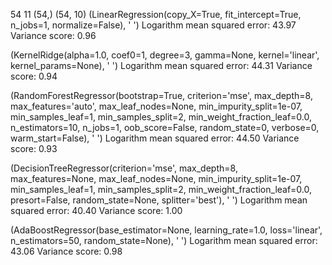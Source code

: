54 11
(54,)
(54, 10)
(LinearRegression(copy_X=True, fit_intercept=True, n_jobs=1, normalize=False), '  ')
Logarithm mean squared error: 43.97
Variance score: 0.96

(KernelRidge(alpha=1.0, coef0=1, degree=3, gamma=None, kernel='linear',
      kernel_params=None), '  ')
Logarithm mean squared error: 44.31
Variance score: 0.94

(RandomForestRegressor(bootstrap=True, criterion='mse', max_depth=8,
           max_features='auto', max_leaf_nodes=None,
           min_impurity_split=1e-07, min_samples_leaf=1,
           min_samples_split=2, min_weight_fraction_leaf=0.0,
           n_estimators=10, n_jobs=1, oob_score=False, random_state=0,
           verbose=0, warm_start=False), '  ')
Logarithm mean squared error: 44.50
Variance score: 0.93

(DecisionTreeRegressor(criterion='mse', max_depth=8, max_features=None,
           max_leaf_nodes=None, min_impurity_split=1e-07,
           min_samples_leaf=1, min_samples_split=2,
           min_weight_fraction_leaf=0.0, presort=False, random_state=None,
           splitter='best'), '  ')
Logarithm mean squared error: 40.40
Variance score: 1.00

(AdaBoostRegressor(base_estimator=None, learning_rate=1.0, loss='linear',
         n_estimators=50, random_state=None), '  ')
Logarithm mean squared error: 43.06
Variance score: 0.98

